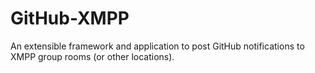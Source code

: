 GitHub-XMPP
===========

An extensible framework and application to post GitHub notifications to XMPP group rooms (or other locations).

